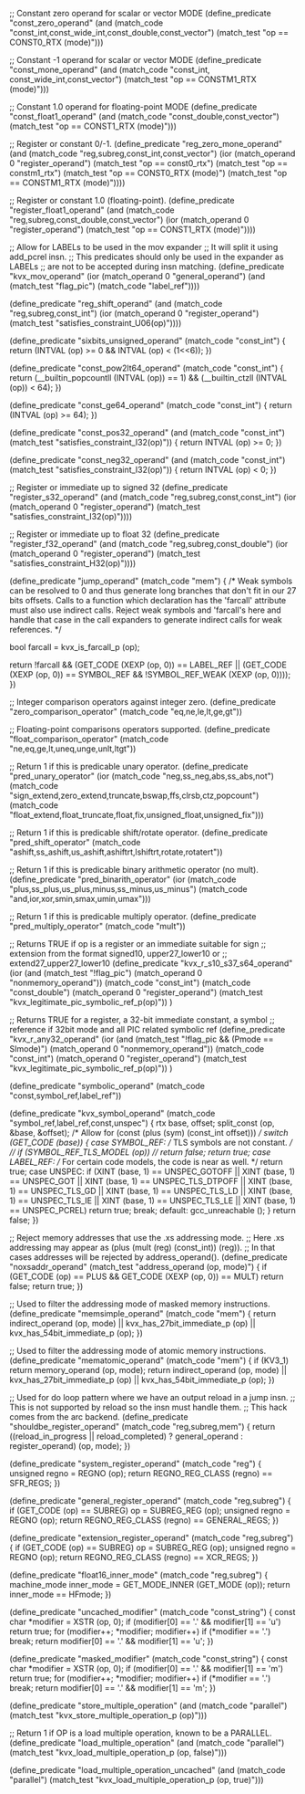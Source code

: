 ;; Constant zero operand for scalar or vector MODE
(define_predicate "const_zero_operand"
  (and (match_code "const_int,const_wide_int,const_double,const_vector")
       (match_test "op == CONST0_RTX (mode)")))

;; Constant -1 operand for scalar or vector MODE
(define_predicate "const_mone_operand"
  (and (match_code "const_int, const_wide_int,const_vector")
       (match_test "op == CONSTM1_RTX (mode)")))

;; Constant 1.0 operand for floating-point MODE
(define_predicate "const_float1_operand"
  (and (match_code "const_double,const_vector")
       (match_test "op == CONST1_RTX (mode)")))

;; Register or constant 0/-1.
(define_predicate "reg_zero_mone_operand"
  (and (match_code "reg,subreg,const_int,const_vector")
       (ior (match_operand 0 "register_operand")
            (match_test "op == const0_rtx")
            (match_test "op == constm1_rtx")
            (match_test "op == CONST0_RTX (mode)")
            (match_test "op == CONSTM1_RTX (mode)"))))

;; Register or constant 1.0 (floating-point).
(define_predicate "register_float1_operand"
  (and (match_code "reg,subreg,const_double,const_vector")
       (ior (match_operand 0 "register_operand")
            (match_test "op == CONST1_RTX (mode)"))))

;; Allow for LABELs to be used in the mov expander
;; It will split it using add_pcrel insn.
;; This predicates should only be used in the expander as LABELs
;; are not to be accepted during insn matching.
(define_predicate "kvx_mov_operand"
 (ior (match_operand 0 "general_operand")
      (and (match_test "flag_pic")
           (match_code "label_ref"))))

(define_predicate "reg_shift_operand"
 (and (match_code "reg,subreg,const_int")
      (ior (match_operand 0 "register_operand")
           (match_test "satisfies_constraint_U06(op)"))))

(define_predicate "sixbits_unsigned_operand"
  (match_code "const_int")
{
  return (INTVAL (op) >= 0 && INTVAL (op) < (1<<6));
})

(define_predicate "const_pow2lt64_operand"
  (match_code "const_int")
{
  return (__builtin_popcountll (INTVAL (op)) == 1)
         && (__builtin_ctzll (INTVAL (op)) < 64);
})

(define_predicate "const_ge64_operand"
  (match_code "const_int")
{
  return (INTVAL (op) >= 64);
})

(define_predicate "const_pos32_operand"
  (and (match_code "const_int")
       (match_test "satisfies_constraint_I32(op)"))
{
  return INTVAL (op) >= 0;
})

(define_predicate "const_neg32_operand"
  (and (match_code "const_int")
       (match_test "satisfies_constraint_I32(op)"))
{
  return INTVAL (op) < 0;
})

;; Register or immediate up to signed 32
(define_predicate "register_s32_operand"
 (and (match_code "reg,subreg,const,const_int")
      (ior (match_operand 0 "register_operand")
           (match_test "satisfies_constraint_I32(op)"))))

;; Register or immediate up to float 32
(define_predicate "register_f32_operand"
 (and (match_code "reg,subreg,const_double")
      (ior (match_operand 0 "register_operand")
           (match_test "satisfies_constraint_H32(op)"))))

(define_predicate "jump_operand"
  (match_code "mem")
{
  /* Weak symbols can be resolved to 0 and thus generate long branches that
     don't fit in our 27 bits offsets. Calls to a function which declaration
     has the 'farcall' attribute must also use indirect calls.
     Reject weak symbols and 'farcall's here and handle that case
     in the call expanders to generate indirect calls for weak references. */

  bool farcall = kvx_is_farcall_p (op);

  return  !farcall && (GET_CODE (XEXP (op, 0)) == LABEL_REF
                       || (GET_CODE (XEXP (op, 0)) == SYMBOL_REF
                             && !SYMBOL_REF_WEAK (XEXP (op, 0))));
})

;; Integer comparison operators against integer zero.
(define_predicate "zero_comparison_operator"
  (match_code "eq,ne,le,lt,ge,gt"))

;; Floating-point comparisons operators supported.
(define_predicate "float_comparison_operator"
  (match_code "ne,eq,ge,lt,uneq,unge,unlt,ltgt"))

;; Return 1 if this is predicable unary operator.
(define_predicate "pred_unary_operator"
  (ior
    (match_code "neg,ss_neg,abs,ss_abs,not")
    (match_code "sign_extend,zero_extend,truncate,bswap,ffs,clrsb,ctz,popcount")
    (match_code "float_extend,float_truncate,float,fix,unsigned_float,unsigned_fix")))

;; Return 1 if this is predicable shift/rotate operator.
(define_predicate "pred_shift_operator"
  (match_code "ashift,ss_ashift,us_ashift,ashiftrt,lshiftrt,rotate,rotatert"))

;; Return 1 if this is predicable binary arithmetic operator (no mult).
(define_predicate "pred_binarith_operator"
  (ior
    (match_code "plus,ss_plus,us_plus,minus,ss_minus,us_minus")
    (match_code "and,ior,xor,smin,smax,umin,umax")))

;; Return 1 if this is predicable multiply operator.
(define_predicate "pred_multiply_operator"
  (match_code "mult"))

;; Returns TRUE if op is a register or an immediate suitable for sign
;; extension from the format signed10, upper27_lower10 or
;; extend27_upper27_lower10
(define_predicate "kvx_r_s10_s37_s64_operand"
 (ior (and (match_test "!flag_pic")
           (match_operand 0 "nonmemory_operand"))
      (match_code "const_int")
      (match_code "const_double")
      (match_operand 0 "register_operand")
      (match_test "kvx_legitimate_pic_symbolic_ref_p(op)"))
)

;; Returns TRUE for a register, a 32-bit immediate constant, a symbol
;; reference if 32bit mode and all PIC related symbolic ref
(define_predicate "kvx_r_any32_operand"
  (ior (and (match_test "!flag_pic && (Pmode == SImode)")
            (match_operand 0 "nonmemory_operand"))
       (match_code "const_int")
       (match_operand 0 "register_operand")
       (match_test "kvx_legitimate_pic_symbolic_ref_p(op)"))
 )

(define_predicate "symbolic_operand"
  (match_code "const,symbol_ref,label_ref"))

(define_predicate "kvx_symbol_operand"
  (match_code "symbol_ref,label_ref,const,unspec")
{
  rtx base, offset;
  split_const (op, &base, &offset);
  /* Allow for (const (plus (sym) (const_int offset))) */
  switch (GET_CODE (base))
    {
    case SYMBOL_REF:
      /* TLS symbols are not constant.  */
      // if (SYMBOL_REF_TLS_MODEL (op))
      //   return false;
      return true;
    case LABEL_REF:
      /* For certain code models, the code is near as well.  */
      return true;
    case UNSPEC:
      if (XINT (base, 1) == UNSPEC_GOTOFF
          || XINT (base, 1) == UNSPEC_GOT
          || XINT (base, 1) == UNSPEC_TLS_DTPOFF
          || XINT (base, 1) == UNSPEC_TLS_GD
          || XINT (base, 1) == UNSPEC_TLS_LD
          || XINT (base, 1) == UNSPEC_TLS_IE
          || XINT (base, 1) == UNSPEC_TLS_LE
          || XINT (base, 1) == UNSPEC_PCREL)
          return true;
      break;
    default:
        gcc_unreachable ();
    }
  return false;
})

;; Reject memory addresses that use the .xs addressing mode.
;; Here .xs addressing may appear as (plus (mult (reg) (const_int)) (reg)).
;; In that cases addresses will be rejected by address_operand().
(define_predicate "noxsaddr_operand"
  (match_test "address_operand (op, mode)")
{
  if (GET_CODE (op) == PLUS && GET_CODE (XEXP (op, 0)) == MULT)
    return false;
  return true;
})

;; Used to filter the addressing mode of masked memory instructions.
(define_predicate "memsimple_operand"
  (match_code "mem")
{
  return indirect_operand (op, mode)
         || kvx_has_27bit_immediate_p (op)
         || kvx_has_54bit_immediate_p (op);
})

;; Used to filter the addressing mode of atomic memory instructions.
(define_predicate "mematomic_operand"
  (match_code "mem")
{
  if (KV3_1)
    return memory_operand (op, mode);
  return indirect_operand (op, mode)
         || kvx_has_27bit_immediate_p (op)
         || kvx_has_54bit_immediate_p (op);
})

;; Used for do loop pattern where we have an output reload in a jump insn.
;; This is not supported by reload so the insn must handle them.
;; This hack comes from the arc backend.
(define_predicate "shouldbe_register_operand"
  (match_code "reg,subreg,mem")
{
  return ((reload_in_progress || reload_completed)
          ? general_operand : register_operand) (op, mode);
})

(define_predicate "system_register_operand"
  (match_code "reg")
{
  unsigned regno = REGNO (op);
  return REGNO_REG_CLASS (regno) == SFR_REGS;
})

(define_predicate "general_register_operand"
  (match_code "reg,subreg")
{
  if (GET_CODE (op) == SUBREG)
    op = SUBREG_REG (op);
  unsigned regno = REGNO (op);
  return REGNO_REG_CLASS (regno) == GENERAL_REGS;
})

(define_predicate "extension_register_operand"
  (match_code "reg,subreg")
{
  if (GET_CODE (op) == SUBREG)
    op = SUBREG_REG (op);
  unsigned regno = REGNO (op);
  return REGNO_REG_CLASS (regno) == XCR_REGS;
})

(define_predicate "float16_inner_mode"
  (match_code "reg,subreg")
{
  machine_mode inner_mode = GET_MODE_INNER (GET_MODE (op));
  return inner_mode == HFmode;
})

(define_predicate "uncached_modifier"
  (match_code "const_string")
{
  const char *modifier = XSTR (op, 0);
  if (modifier[0] == '.' && modifier[1] == 'u')
    return true;
  for (modifier++; *modifier; modifier++)
    if (*modifier == '.') break;
  return modifier[0] == '.' && modifier[1] == 'u';
})

(define_predicate "masked_modifier"
  (match_code "const_string")
{
  const char *modifier = XSTR (op, 0);
  if (modifier[0] == '.' && modifier[1] == 'm')
    return true;
  for (modifier++; *modifier; modifier++)
    if (*modifier == '.') break;
  return modifier[0] == '.' && modifier[1] == 'm';
})

(define_predicate "store_multiple_operation"
  (and (match_code "parallel")
       (match_test "kvx_store_multiple_operation_p (op)")))

;; Return 1 if OP is a load multiple operation, known to be a PARALLEL.
(define_predicate "load_multiple_operation"
  (and (match_code "parallel")
       (match_test "kvx_load_multiple_operation_p (op, false)")))

(define_predicate "load_multiple_operation_uncached"
  (and (match_code "parallel")
       (match_test "kvx_load_multiple_operation_p (op, true)")))

